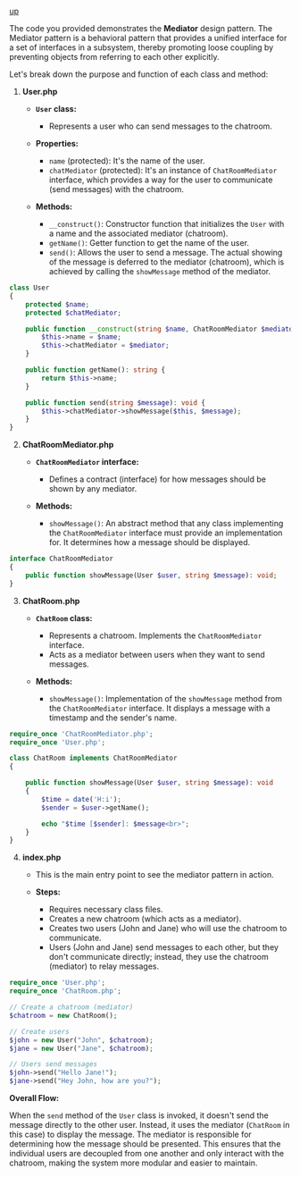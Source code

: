 [up](../README.md)

The code you provided demonstrates the **Mediator** design pattern. The Mediator pattern is a behavioral pattern that provides a unified interface for a set of interfaces in a subsystem, thereby promoting loose coupling by preventing objects from referring to each other explicitly.

Let's break down the purpose and function of each class and method:

1. **User.php**

    - **`User` class:**
        - Represents a user who can send messages to the chatroom.
        
    - **Properties:**
        - `name` (protected): It's the name of the user.
        - `chatMediator` (protected): It's an instance of `ChatRoomMediator` interface, which provides a way for the user to communicate (send messages) with the chatroom.
        
    - **Methods:**
        - `__construct()`: Constructor function that initializes the `User` with a name and the associated mediator (chatroom).
        - `getName()`: Getter function to get the name of the user.
        - `send()`: Allows the user to send a message. The actual showing of the message is deferred to the mediator (chatroom), which is achieved by calling the `showMessage` method of the mediator.

```php
class User
{
    protected $name;
    protected $chatMediator;

    public function __construct(string $name, ChatRoomMediator $mediator) {
        $this->name = $name;
        $this->chatMediator = $mediator;
    }

    public function getName(): string {
        return $this->name;
    }

    public function send(string $message): void {
        $this->chatMediator->showMessage($this, $message);
    }
}
```

2. **ChatRoomMediator.php**

    - **`ChatRoomMediator` interface:**
        - Defines a contract (interface) for how messages should be shown by any mediator.
        
    - **Methods:**
        - `showMessage()`: An abstract method that any class implementing the `ChatRoomMediator` interface must provide an implementation for. It determines how a message should be displayed.


```php
interface ChatRoomMediator
{
    public function showMessage(User $user, string $message): void;
}
```



3. **ChatRoom.php**

    - **`ChatRoom` class:**
        - Represents a chatroom. Implements the `ChatRoomMediator` interface.
        - Acts as a mediator between users when they want to send messages.
        
    - **Methods:**
        - `showMessage()`: Implementation of the `showMessage` method from the `ChatRoomMediator` interface. It displays a message with a timestamp and the sender's name.

```php
require_once 'ChatRoomMediator.php';
require_once 'User.php';

class ChatRoom implements ChatRoomMediator
{

    public function showMessage(User $user, string $message): void
    {
        $time = date('H:i');
        $sender = $user->getName();

        echo "$time [$sender]: $message<br>";
    }
}
```

4. **index.php**

    - This is the main entry point to see the mediator pattern in action.
    
    - **Steps:**
        - Requires necessary class files.
        - Creates a new chatroom (which acts as a mediator).
        - Creates two users (John and Jane) who will use the chatroom to communicate.
        - Users (John and Jane) send messages to each other, but they don't communicate directly; instead, they use the chatroom (mediator) to relay messages.


```php
require_once 'User.php';
require_once 'ChatRoom.php';

// Create a chatroom (mediator)
$chatroom = new ChatRoom();

// Create users
$john = new User("John", $chatroom);
$jane = new User("Jane", $chatroom);

// Users send messages
$john->send("Hello Jane!");
$jane->send("Hey John, how are you?");
```

**Overall Flow:**

When the `send` method of the `User` class is invoked, it doesn't send the message directly to the other user. Instead, it uses the mediator (`ChatRoom` in this case) to display the message. The mediator is responsible for determining how the message should be presented. This ensures that the individual users are decoupled from one another and only interact with the chatroom, making the system more modular and easier to maintain.


